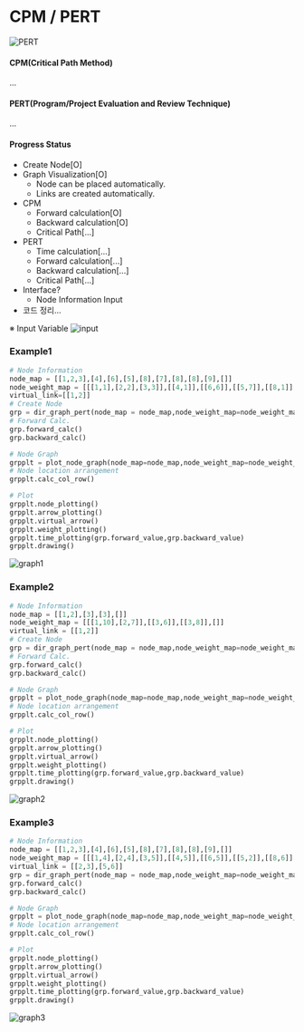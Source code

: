 # CPM / PERT
![PERT](https://upload.wikimedia.org/wikipedia/commons/b/b9/Pert_chart_colored.gif)
#### CPM(Critical Path Method)
...
#### PERT(Program/Project Evaluation and Review Technique)
...
</br>
#### Progress Status
- Create Node[O]
- Graph Visualization[O]
    - Node can be placed automatically.
    - Links are created automatically.
- CPM
    - Forward calculation[O]
    - Backward calculation[O]
    - Critical Path[...]
- PERT
    - Time calculation[...]
    - Forward calculation[...]
    - Backward calculation[...]
    - Critical Path[...]
- Interface?
    - Node Information Input
- 코드 정리...

※ Input Variable
![input](https://user-images.githubusercontent.com/44805829/165007723-454d6b2c-6fc8-4884-8bec-a21c11b44323.png)

### Example1

```python
# Node Information
node_map = [[1,2,3],[4],[6],[5],[8],[7],[8],[8],[9],[]]
node_weight_map = [[[1,1],[2,2],[3,3]],[[4,1]],[[6,6]],[[5,7]],[[8,1]],[[7,3]],[[8,9]],[[8,3]],[[9,10]],[]]
virtual_link=[[1,2]]
# Create Node
grp = dir_graph_pert(node_map = node_map,node_weight_map=node_weight_map,virtual_link=virtual_link)
# Forward Calc.
grp.forward_calc()
grp.backward_calc()

# Node Graph
grpplt = plot_node_graph(node_map=node_map,node_weight_map=node_weight_map,virtual_link=virtual_link)
# Node location arrangement
grpplt.calc_col_row()

# Plot
grpplt.node_plotting()
grpplt.arrow_plotting()
grpplt.virtual_arrow()
grpplt.weight_plotting()
grpplt.time_plotting(grp.forward_value,grp.backward_value)
grpplt.drawing()
```
![graph1](https://user-images.githubusercontent.com/44805829/165019938-ab2e0374-3dea-4f60-a402-8b9f0e323ebb.png)

### Example2
```python
# Node Information
node_map = [[1,2],[3],[3],[]]
node_weight_map = [[[1,10],[2,7]],[[3,6]],[[3,8]],[]]
virtual_link = [[1,2]]
# Create Node
grp = dir_graph_pert(node_map = node_map,node_weight_map=node_weight_map,virtual_link=virtual_link)
# Forward Calc.
grp.forward_calc()
grp.backward_calc()

# Node Graph
grpplt = plot_node_graph(node_map=node_map,node_weight_map=node_weight_map,virtual_link=virtual_link)
# Node location arrangement
grpplt.calc_col_row()

# Plot
grpplt.node_plotting()
grpplt.arrow_plotting()
grpplt.virtual_arrow()
grpplt.weight_plotting()
grpplt.time_plotting(grp.forward_value,grp.backward_value)
grpplt.drawing()
```
![graph2](https://user-images.githubusercontent.com/44805829/165019951-68955289-4193-498d-81fb-8caed083d4cb.png)

### Example3
```python
# Node Information
node_map = [[1,2,3],[4],[6],[5],[8],[7],[8],[8],[9],[]]
node_weight_map = [[[1,4],[2,4],[3,5]],[[4,5]],[[6,5]],[[5,2]],[[8,6]],[[7,2]],[[8,3]],[[8,4]],[[9,5]],[]]
virtual_link = [[2,3],[5,6]]
grp = dir_graph_pert(node_map = node_map,node_weight_map=node_weight_map,virtual_link=virtual_link)
grp.forward_calc()
grp.backward_calc()

# Node Graph
grpplt = plot_node_graph(node_map=node_map,node_weight_map=node_weight_map,virtual_link=virtual_link)
# Node location arrangement
grpplt.calc_col_row()

# Plot
grpplt.node_plotting()
grpplt.arrow_plotting()
grpplt.virtual_arrow()
grpplt.weight_plotting()
grpplt.time_plotting(grp.forward_value,grp.backward_value)
grpplt.drawing()
```
![graph3](https://user-images.githubusercontent.com/44805829/165019961-06cd805b-7d1d-4af6-8bfc-55b7a3bde341.png)
